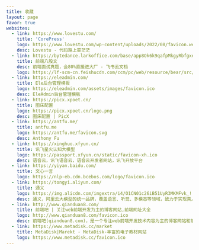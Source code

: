 ```yaml
---
title: 收藏
layout: page
favor: true
websites:
  - link: https://www.lovestu.com/
    title: 'CorePress'
    logo: https://www.lovestu.com/wp-content/uploads/2022/08/favicon.webp
    desc: Lovestu - 代码路上雾茫茫
  - link: https://bytedance.larkoffice.com/base/app8Ok6k9qafpMkgyRbfgxeEnet?table=tblEnSV2PNAajtWE&view=vewJHSwJVd
    title: 前端八股文
    desc: 前端面试真题，会80%直接进大厂 - 飞书云文档
    logo: https://lf-scm-cn.feishucdn.com/ccm/pc/web/resource/bear/src/common/assets/favicons/icon_file_bitable_nor-32x32.0e0cacddafbc7fd2d308.png
  - link: https://eleadmin.com/
    title: Ele后台管理模板
    logo: https://eleadmin.com/assets/images/favicon.ico
    desc: EleAdmin后台管理模板
  - link: https://picx.xpoet.cn/
    title: 图床配置
    logo: https://picx.xpoet.cn/logo.png
    desc: 图床配置 | PicX
  - link: https://antfu.me/
    title: antfu.me
    logo: https://antfu.me/favicon.svg
    desc: Anthony Fu
  - link: https://xinghuo.xfyun.cn/
    title: 讯飞星火认知大模型
    logo: https://passport.xfyun.cn/static/favicon-xh.ico
    desc: 语音云，讯飞语音云，语音云开发者网站，讯飞开放平台
  - link: https://yiyan.baidu.com/
    title: 文心一言
    logo: https://nlp-eb.cdn.bcebos.com/logo/favicon.ico
  - link: https://tongyi.aliyun.com/
    title: 通义
    logo: https://img.alicdn.com/imgextra/i4/O1CN01c26iB51UyR3MKMFvk_!!6000000002586-2-tps-124-122.png
    desc: 通义，阿里云大模型的统一品牌，覆盖语言、听觉、多模态等领域，致力于实现类人智慧的通用智能。不仅有语言模型产品通义千问和文生图模型产品通义万相，也有基于通义大模型的通义听悟、通义灵码、通义星尘、通义晓蜜、通义点金、通义法睿、通义仁心、通义智文等系列产品及行业应用。
  - link: http://www.qianduan8.com/
    title: 前端吧 | 关注web前端开发为主的博客网站,前端网址大全
    logo: http://www.qianduan8.com/favicon.ico
    desc: 前端吧(qianduan8.com)，是一个专注web前端开发技术内容为主的博客网站和前端网址导航，收集有一大批前端相关的技术资料网站，包括Vue.js、React、Node.js、CSS3、HTML5、JavaScript教程网站、热门JS框架、icon素材图库、交互设计、开发工具等网站，提供了便捷的资料入口。
  - link: https://www.metadisk.cc/market
    title: MetaDisk|Marekt - MetaDisk-丰富的电子教材网站
    logo: https://www.metadisk.cc/favicon.ico
---
```

